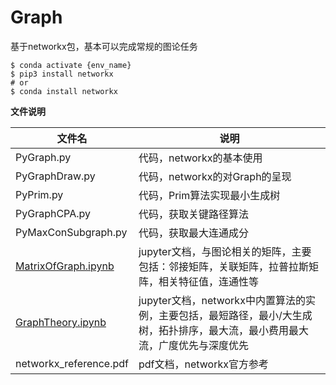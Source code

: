 # Graph

基于networkx包，基本可以完成常规的图论任务

```shell
$ conda activate {env_name}
$ pip3 install networkx
# or
$ conda install networkx
```

**文件说明**

| 文件名                                                       | 说明                                                         |
| ------------------------------------------------------------ | ------------------------------------------------------------ |
| PyGraph.py                                                   | 代码，networkx的基本使用                                     |
| PyGraphDraw.py                                               | 代码，networkx的对Graph的呈现                                |
| PyPrim.py                                                    | 代码，Prim算法实现最小生成树                                 |
| PyGraphCPA.py                                                | 代码，获取关键路径算法                                       |
| PyMaxConSubgraph.py                                          | 代码，获取最大连通成分                                       |
| [MatrixOfGraph.ipynb](https://github.com/99cloud/lab-algorithm/tree/master/Normal/Graph/MatrixOfGraph.ipynb) | jupyter文档，与图论相关的矩阵，主要包括：邻接矩阵，关联矩阵，拉普拉斯矩阵，相关特征值，连通性等 |
| [GraphTheory.ipynb](https://github.com/99cloud/lab-algorithm/tree/master/Normal/Graph/GraphTheory.ipynb) | jupyter文档，networkx中内置算法的实例，主要包括，最短路径，最小/大生成树，拓扑排序，最大流，最小费用最大流，广度优先与深度优先 |
| networkx_reference.pdf                                       | pdf文档，networkx官方参考                                    |

